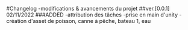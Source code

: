 #Changelog
-modifications & avancements du projet
##ver.[0.0.1] 02/11/2022
###ADDED
-attribution des tâches
-prise en main d'unity
-création d'asset de poisson, canne à pêche, bateau 1, eau
